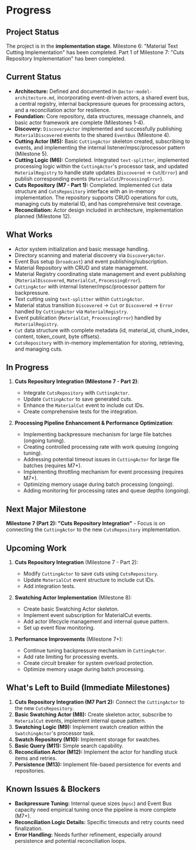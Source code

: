 # Progress

## Project Status

The project is in the **implementation stage**. Milestone 6: "Material Text Cutting Implementation" has been completed. Part 1 of Milestone 7: "Cuts Repository Implementation" has been completed.

## Current Status

- **Architecture:** Defined and documented in `@actor-model-architecture.md`, incorporating event-driven actors, a shared event bus, a central registry, internal backpressure queues for processing actors, and a reconciliation actor for resilience.
- **Foundation:** Core repository, data structures, message channels, and basic actor framework are complete (Milestones 1-4).
- **Discovery:** `DiscoveryActor` implemented and successfully publishing `MaterialDiscovered` events to the shared `EventBus` (Milestone 4).
- **Cutting Actor (M5):** Basic `CuttingActor` skeleton created, subscribing to events, and implementing the internal listener/mpsc/processor pattern (Milestone 5).
- **Cutting Logic (M6):** Completed. Integrated `text-splitter`, implemented processing logic within the `CuttingActor`'s processor task, and updated `MaterialRegistry` to handle state updates (`Discovered` -> `Cut`/`Error`) and publish corresponding events (`MaterialCut`/`ProcessingError`).
- **Cuts Repository (M7 - Part 1):** Completed. Implemented `Cut` data structure and `CutsRepository` interface with an in-memory implementation. The repository supports CRUD operations for cuts, managing cuts by material ID, and has comprehensive test coverage.
- **Reconciliation:** Actor design included in architecture, implementation planned (Milestone 12).

## What Works

- Actor system initialization and basic message handling.
- Directory scanning and material discovery via `DiscoveryActor`.
- Event Bus setup (`broadcast`) and event publishing/subscription.
- Material Repository with CRUD and state management.
- Material Registry coordinating state management and event publishing (`MaterialDiscovered`, `MaterialCut`, `ProcessingError`).
- `CuttingActor` with internal listener/mpsc/processor pattern for backpressure.
- Text cutting using `text-splitter` within `CuttingActor`.
- Material status transition `Discovered` -> `Cut` or `Discovered` -> `Error` handled by `CuttingActor` via `MaterialRegistry`.
- Event publication (`MaterialCut`, `ProcessingError`) handled by `MaterialRegistry`.
- `Cut` data structure with complete metadata (id, material_id, chunk_index, content, token_count, byte offsets).
- `CutsRepository` with in-memory implementation for storing, retrieving, and managing cuts.

## In Progress

1. **Cuts Repository Integration (Milestone 7 - Part 2)**:

   - Integrate `CutsRepository` with `CuttingActor`.
   - Update `CuttingActor` to save generated cuts.
   - Enhance the `MaterialCut` event to include cut IDs.
   - Create comprehensive tests for the integration.

2. **Processing Pipeline Enhancement & Performance Optimization**:

   - Implementing backpressure mechanism for large file batches (ongoing tuning).
   - Creating controlled processing rate with work queuing (ongoing tuning).
   - Addressing potential timeout issues in `CuttingActor` for large file batches (requires M7+).
   - Implementing throttling mechanism for event processing (requires M7+).
   - Optimizing memory usage during batch processing (ongoing).
   - Adding monitoring for processing rates and queue depths (ongoing).

## Next Major Milestone

**Milestone 7 (Part 2): "Cuts Repository Integration"** - Focus is on connecting the `CuttingActor` to the new `CutsRepository` implementation.

## Upcoming Work

1. **Cuts Repository Integration** (Milestone 7 - Part 2):

   - Modify `CuttingActor` to save cuts using `CutsRepository`.
   - Update `MaterialCut` event structure to include cut IDs.
   - Add integration tests.

2. **Swatching Actor Implementation** (Milestone 8):

   - Create basic Swatching Actor skeleton.
   - Implement event subscription for MaterialCut events.
   - Add actor lifecycle management and internal queue pattern.
   - Set up event flow monitoring.

3. **Performance Improvements** (Milestone 7+):

   - Continue tuning backpressure mechanism in `CuttingActor`.
   - Add rate limiting for processing events.
   - Create circuit breaker for system overload protection.
   - Optimize memory usage during batch processing.

## What's Left to Build (Immediate Milestones)

1.  **Cuts Repository Integration (M7 Part 2):** Connect the `CuttingActor` to the new `CutsRepository`.
2.  **Basic Swatching Actor (M8):** Create skeleton actor, subscribe to `MaterialCut` events, implement internal queue pattern.
3.  **Swatching Logic (M9):** Implement swatch creation within the `SwatchingActor`'s processor task.
4.  **Swatch Repository (M10):** Implement storage for swatches.
5.  **Basic Query (M11):** Simple search capability.
6.  **Reconciliation Actor (M12):** Implement the actor for handling stuck items and retries.
7.  **Persistence (M13):** Implement file-based persistence for events and repositories.

## Known Issues & Blockers

- **Backpressure Tuning:** Internal queue sizes (`mpsc`) and Event Bus capacity need empirical tuning once the pipeline is more complete (M7+).
- **Reconciliation Logic Details:** Specific timeouts and retry counts need finalization.
- **Error Handling:** Needs further refinement, especially around persistence and potential reconciliation loops.
